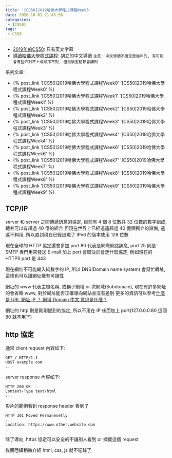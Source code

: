 ```yaml
---
title: '[CS50]2019哈佛大學程式課程Week5'
date: 2020-10-01 21:45:56
categories:
 - [CS50]
tags:
 - CS50
---
```


- [2019年的CS50](https://sihhanwang.github.io/2019/04/09/hexo-tutorial/): 只有英文字幕
- [導讀哈佛大學程式課程](https://www.lidemy.com/courses/192307/lectures/3062865): 胡立的中文導讀
`注意: 中文導讀不確定是幾年的, 有可能會有些許對不上或順序不對, 但最後重點都會講到`

系列文章:
- {% post_link '[CS50]2019哈佛大學程式課程Week0' '[CS50]2019哈佛大學程式課程Week0' %}
- {% post_link '[CS50]2019哈佛大學程式課程Week1' '[CS50]2019哈佛大學程式課程Week1' %}
- {% post_link '[CS50]2019哈佛大學程式課程Week2' '[CS50]2019哈佛大學程式課程Week2' %}
- {% post_link '[CS50]2019哈佛大學程式課程Week3' '[CS50]2019哈佛大學程式課程Week3' %}
- {% post_link '[CS50]2019哈佛大學程式課程Week4' '[CS50]2019哈佛大學程式課程Week4' %}
- {% post_link '[CS50]2019哈佛大學程式課程Week6' '[CS50]2019哈佛大學程式課程Week6' %}
- {% post_link '[CS50]2019哈佛大學程式課程Week7' '[CS50]2019哈佛大學程式課程Week7' %}
- {% post_link '[CS50]2019哈佛大學程式課程Week8' '[CS50]2019哈佛大學程式課程Week8' %}
- {% post_link '[CS50]2019哈佛大學程式課程Week9' '[CS50]2019哈佛大學程式課程Week9' %}

## TCP/IP

server 和 server 之間傳遞訊息的協定, 目前有 4 個 8 位數共 32 位數的數字組成, 總共可以有超過 40 億的組合
但現在世界上已經遠遠超過 40 億個獨立的設備, 遠遠不夠用, 所以直到現在已經出現了 IPv6 的版本使用 128 位數

現在全球的 HTTP 協定還會多加 port 80 代表是網際網路訊息, port 25 則是 SMTP 專門用來發送 E-mail
加上 port 會取決於會走什麼協定, 例如現在的 HTTPS port 是 443

現在網址不可能輸入純數字的 IP, 所以 DNS(Domain name system) 會幫忙轉址, 這樣也可以讓網址擁有可讀性


網址的 www 代表主機名稱, 或稱子網域 or 次網域(Subdomain), 現在有許多網址的會省略 www, 對於網址能否正確導向網站並沒有差別
更多的資訊可以參考[什麼是 URL 網址 IP ？ 網域 Domain 中文 意思是什麼？](https://www.design-hu.com/web-news/domain.html)

網址的 http 則是剛剛提到的協定, 所以不用在 IP 後面加上 port(127.0.0.0:80 這個 80 就不用了)

## http 協定

通常 client request 內容如下:
```
GET / HTTP/1.1
HOST example.com
...
```

server response 內容如下:
```
HTTP 200 OK
Content-Type text/html
...
```

影片的範例看到 response header 看到了
```
HTTP 301 Moved Permanenetly
...
Location: https://www.other.website.com
...
```
除了導向, https 協定可以安全的不讓別人看到 or 攔截這個 request

後面陸續稍微介紹 html, css, js 就不記錄了



